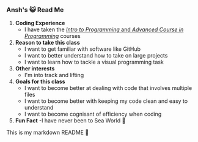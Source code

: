 ### Ansh's 😺 Read Me

1. **Coding Experience**
   - I have taken the [*Intro to Programming* and *Advanced Course in Programming*](https://programming-23.mooc.fi/) courses
2. **Reason to take this class**
   - I want to get familiar with software like GitHub
   - I want to better understand how to take on large projects
   - I want to learn how to tackle a visual programming task
3. **Other interests**
   - I'm into track and lifting
4. **Goals for this class**
   - I want to become better at dealing with code that involves multiple files
   - I want to become better with keeping my code clean and easy to understand
   - I want to become cognisant of efficiency when coding
5. **Fun Fact**
   -I have never been to Sea World 🐬
   
This is my markdown README 🚛
<!--
**Ansh-Kakadia/Ansh-Kakadia** is a ✨ _special_ ✨ repository because its `README.md` (this file) appears on your GitHub profile.

Here are some ideas to get you started:

- 🔭 I’m currently working on ...
- 🌱 I’m currently learning ...
- 👯 I’m looking to collaborate on ...
- 🤔 I’m looking for help with ...
- 💬 Ask me about ...
- 📫 How to reach me: ...
- 😄 Pronouns: ...
- ⚡ Fun fact: ...
-->
